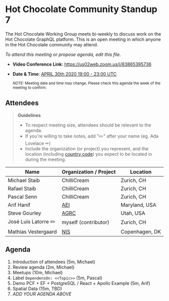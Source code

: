 # Hot Chocolate Community Standup 7

The Hot Chocolate Working Group meets bi-weekly to discuss work on the Hot Chocolate GraphQL platform. This is an open meeting in which anyone in the Hot Chocolate community may attend.

*To attend this meeting or propose agenda, edit this file.*

- **Video Conference Link**: https://us02web.zoom.us/j/83865395736  
- **Date & Time**: [APRIL 30th 2020 19:00 - 23:00 UTC](https://www.timeanddate.com/worldclock/meetingdetails.html?year=2020&month=4&day=30&hour=19&min=0&sec=0&p1=268&p2=22&p3=224)

  <small>*NOTE:* Meeting date and time may change. Please check this agenda the week of the meeting to confirm.</small>

## Attendees

> **Guidelines**
> - To respect meeting size, attendees should be relevant to the agenda.
> - If you're willing to take notes, add "✏️" after your name (eg. Ada Lovelace ✏)
> - Include the organization (or project) you represent, and the location (including [country code](https://en.wikipedia.org/wiki/List_of_ISO_3166_country_codes#Current_ISO_3166_country_codes)) you expect to be located in during the meeting.

| Name                     | Organization / Project       | Location
| ------------------------ | ---------------------------- | ------------------------
| Michael Staib            | ChilliCream                  | Zurich, CH
| Rafael Staib             | ChilliCream                  | Zurich, CH
| Pascal Senn              | ChilliCream                  | Zurich, CH
| Arif Hanif               | [AEI](https://aeieng.com)    | Maryland, USA
| Steve Gourley            | [AGRC](https://gis.utah.gov) | Utah, USA
| José Luis Latorre ✏️     | myself (contributor)         | Zurich, CH
| Mathias Vestergaard      | [NIS](https://www.nisportal.com/) | Copenhagen, DK

## Agenda

1. Introduction of attendees (5m, Michael)
1. Review agenda (2m, Michael) 
1. Meetups (10m, Michael)
1. Label `DependensOn: <<Topic>>` (5m, Pascal) 
1. Demo PCF + EF + PostgreSQL / React + Apollo Example (5m, Arif) 
1. Spatial Data (15m, TBD) 
1. *ADD YOUR AGENDA ABOVE*
